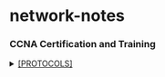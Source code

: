 # network-notes
### CCNA Certification and Training

<details>
<summary> <a href="https://github.com/atakandenzakdmr/network-notes/blob/4be186ff3a107ca5bbd08bf63482ef02611df0fc/protocols/README.md" link="green"> [PROTOCOLS] </a> </summary> 
<details>


